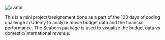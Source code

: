 ![avatar](https://github.com/Dorcatz123/Linear-regression-and-Visualization-using-Seaborn-to-analyze-movie-data/assets/120886051/8ec94d53-1183-4d9d-afd8-7b12280fdd46)

This is a mini project/assignement done as a part of the 100 days of coding challenge in Udemy to analyze movie budget data and the financial performance. The Seaborn package is used to visualize the budget data vs domestic/international revenue.

